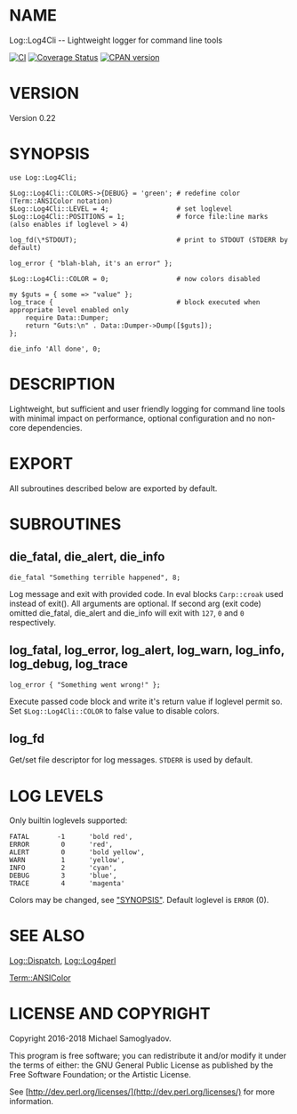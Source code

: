 # NAME

Log::Log4Cli -- Lightweight logger for command line tools

<a href="https://travis-ci.org/mr-mixas/Log-Log4Cli.pm"><img src="https://travis-ci.org/mr-mixas/Log-Log4Cli.pm.svg?branch=master" alt="CI"></a>
<a href='https://coveralls.io/github/mr-mixas/Log-Log4Cli.pm?branch=master'><img src='https://coveralls.io/repos/github/mr-mixas/Log-Log4Cli.pm/badge.svg?branch=master' alt='Coverage Status'></a>
<a href="https://badge.fury.io/pl/Log-Log4Cli"><img src="https://badge.fury.io/pl/Log-Log4Cli.svg" alt="CPAN version"></a>

# VERSION

Version 0.22

# SYNOPSIS

    use Log::Log4Cli;

    $Log::Log4Cli::COLORS->{DEBUG} = 'green'; # redefine color (Term::ANSIColor notation)
    $Log::Log4Cli::LEVEL = 4;                 # set loglevel
    $Log::Log4Cli::POSITIONS = 1;             # force file:line marks (also enables if loglevel > 4)

    log_fd(\*STDOUT);                         # print to STDOUT (STDERR by default)

    log_error { "blah-blah, it's an error" };

    $Log::Log4Cli::COLOR = 0;                 # now colors disabled

    my $guts = { some => "value" };
    log_trace {                               # block executed when appropriate level enabled only
        require Data::Dumper;
        return "Guts:\n" . Data::Dumper->Dump([$guts]);
    };

    die_info 'All done', 0;

# DESCRIPTION

Lightweight, but sufficient and user friendly logging for command line tools
with minimal impact on performance, optional configuration and no non-core
dependencies.

# EXPORT

All subroutines described below are exported by default.

# SUBROUTINES

## die\_fatal, die\_alert, die\_info

    die_fatal "Something terrible happened", 8;

Log message and exit with provided code. In eval blocks `Carp::croak` used
instead of exit(). All arguments are optional. If second arg (exit code)
omitted die\_fatal, die\_alert and die\_info will exit with `127`, `0` and `0`
respectively.

## log\_fatal, log\_error, log\_alert, log\_warn, log\_info, log\_debug, log\_trace

    log_error { "Something went wrong!" };

Execute passed code block and write it's return value if loglevel permit so. Set
`$Log::Log4Cli::COLOR` to false value to disable colors.

## log\_fd

Get/set file descriptor for log messages. `STDERR` is used by default.

# LOG LEVELS

Only builtin loglevels supported:

    FATAL       -1      'bold red',
    ERROR        0      'red',
    ALERT        0      'bold yellow',
    WARN         1      'yellow',
    INFO         2      'cyan',
    DEBUG        3      'blue',
    TRACE        4      'magenta'

Colors may be changed, see ["SYNOPSIS"](#synopsis). Default loglevel is `ERROR` (0).

# SEE ALSO

[Log::Dispatch](https://metacpan.org/pod/Log::Dispatch), [Log::Log4perl](https://metacpan.org/pod/Log::Log4perl)

[Term::ANSIColor](https://metacpan.org/pod/Term::ANSIColor)

# LICENSE AND COPYRIGHT

Copyright 2016-2018 Michael Samoglyadov.

This program is free software; you can redistribute it and/or modify it
under the terms of either: the GNU General Public License as published
by the Free Software Foundation; or the Artistic License.

See [http://dev.perl.org/licenses/](http://dev.perl.org/licenses/) for more information.
